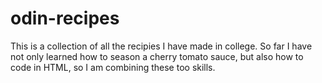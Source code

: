 # odin-recipes
This is a collection of all the recipies I have made in college.
So far I have not only learned how to season a cherry tomato sauce, but also 
how to code in HTML, so I am combining these too skills.